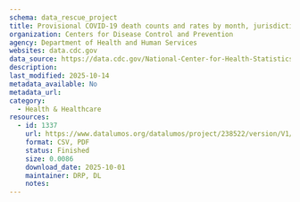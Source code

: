 ```yaml
---
schema: data_rescue_project 
title: Provisional COVID-19 death counts and rates by month, jurisdiction of residence, and demographic characteristics
organization: Centers for Disease Control and Prevention
agency: Department of Health and Human Services
websites: data.cdc.gov
data_source: https://data.cdc.gov/National-Center-for-Health-Statistics/Provisional-COVID-19-death-counts-and-rates-by-mon/yrur-wghw/about_data
description: 
last_modified: 2025-10-14
metadata_available: No
metadata_url: 
category:
  - Health & Healthcare 
resources:
  - id: 1337
    url: https://www.datalumos.org/datalumos/project/238522/version/V1/view
    format: CSV, PDF
    status: Finished
    size: 0.0086
    download_date: 2025-10-01
    maintainer: DRP, DL
    notes: 
---
```

